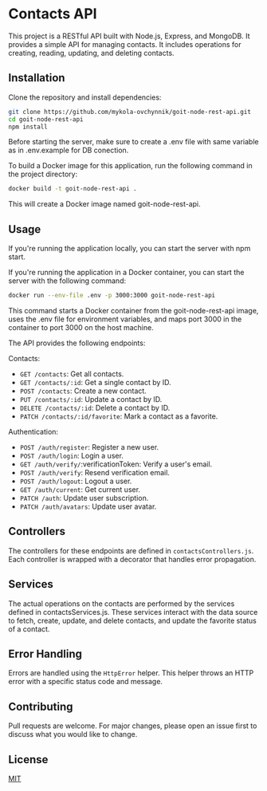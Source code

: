 # Contacts API

This project is a RESTful API built with Node.js, Express, and MongoDB. It
provides a simple API for managing contacts. It includes operations for
creating, reading, updating, and deleting contacts.

## Installation

Clone the repository and install dependencies:

```bash
git clone https://github.com/mykola-ovchynnik/goit-node-rest-api.git
cd goit-node-rest-api
npm install
```

Before starting the server, make sure to create a .env file with same variable
as in .env.example for DB conection.

To build a Docker image for this application, run the following command in the
project directory:

```bash
docker build -t goit-node-rest-api .
```

This will create a Docker image named goit-node-rest-api.

## Usage

If you're running the application locally, you can start the server with npm
start.

If you're running the application in a Docker container, you can start the
server with the following command:

```bash
docker run --env-file .env -p 3000:3000 goit-node-rest-api
```

This command starts a Docker container from the goit-node-rest-api image, uses
the .env file for environment variables, and maps port 3000 in the container to
port 3000 on the host machine.

The API provides the following endpoints:

Contacts:

- `GET /contacts`: Get all contacts.
- `GET /contacts/:id`: Get a single contact by ID.
- `POST /contacts`: Create a new contact.
- `PUT /contacts/:id`: Update a contact by ID.
- `DELETE /contacts/:id`: Delete a contact by ID.
- `PATCH /contacts/:id/favorite`: Mark a contact as a favorite.

Authentication:

- `POST /auth/register`: Register a new user.
- `POST /auth/login`: Login a user.
- `GET /auth/verify/`:verificationToken: Verify a user's email.
- `POST /auth/verify`: Resend verification email.
- `POST /auth/logout`: Logout a user.
- `GET /auth/current`: Get current user.
- `PATCH /auth`: Update user subscription.
- `PATCH /auth/avatars`: Update user avatar.

## Controllers

The controllers for these endpoints are defined in `contactsControllers.js`.
Each controller is wrapped with a decorator that handles error propagation.

## Services

The actual operations on the contacts are performed by the services defined in
contactsServices.js. These services interact with the data source to fetch,
create, update, and delete contacts, and update the favorite status of a
contact.

## Error Handling

Errors are handled using the `HttpError` helper. This helper throws an HTTP
error with a specific status code and message.

## Contributing

Pull requests are welcome. For major changes, please open an issue first to
discuss what you would like to change.

## License

[MIT](https://choosealicense.com/licenses/mit/)

